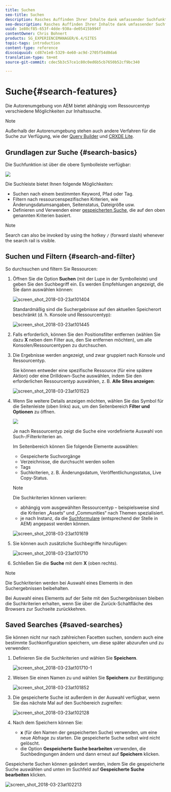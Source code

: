 ```yaml
---
title: Suchen
seo-title: Suchen
description: Rasches Auffinden Ihrer Inhalte dank umfassender Suchfunktionen
seo-description: Rasches Auffinden Ihrer Inhalte dank umfassender Suchfunktionen
uuid: 1e80cf85-653f-4dde-930a-de05415b994f
contentOwner: Chris Bohnert
products: SG_EXPERIENCEMANAGER/6.4/SITES
topic-tags: introduction
content-type: reference
discoiquuid: cd87e1e8-5329-4e60-ac9d-2705f54d0da6
translation-type: tm+mt
source-git-commit: cdec5b3c57ce1c80c0ed6b5cb7650b52cf9bc340

---
```



# Suche{#search-features}

Die Autorenumgebung von AEM bietet abhängig vom Ressourcentyp verschiedene Möglichkeiten zur Inhaltssuche.

>[!NOTE]
>
>Außerhalb der Autorenumgebung stehen auch andere Verfahren für die Suche zur Verfügung, wie der [Query Builder](/help/sites-developing/querybuilder-api.md) und [CRXDE Lite](/help/sites-developing/developing-with-crxde-lite.md).

## Grundlagen zur Suche {#search-basics}

Die Suchfunktion ist über die obere Symbolleiste verfügbar:

![](do-not-localize/chlimage_1-17.png)

Die Suchleiste bietet Ihnen folgende Möglichkeiten:

* Suchen nach einem bestimmten Keyword, Pfad oder Tag. 
* Filtern nach ressourcenspezifischen Kriterien, wie Änderungsdatumsangaben, Seitenstatus, Dateigröße usw.
* Definieren und Verwenden einer [gespeicherten Suche](#saved-searches), die auf den oben genannten Kriterien basiert.

>[!NOTE]
>
>Search can also be invoked by using the hotkey `/` (forward slash) whenever the search rail is visible.

## Suchen und Filtern {#search-and-filter}

So durchsuchen und filtern Sie Ressourcen: 

1. Öffnen Sie die Option **Suchen** (mit der Lupe in der Symbolleiste) und geben Sie den Suchbegriff ein. Es werden Empfehlungen angezeigt, die Sie dann auswählen können:

   ![screen_shot_2018-03-23at101404](assets/screen_shot_2018-03-23at101404.png)

   Standardmäßig sind die Suchergebnisse auf den aktuellen Speicherort beschränkt (d. h. Konsole und Ressourcentyp): 

   ![screen_shot_2018-03-23at101445](assets/screen_shot_2018-03-23at101445.png)

1. Falls erforderlich, können Sie den Positionsfilter entfernen (wählen Sie dazu **X** neben dem Filter aus, den Sie entfernen möchten), um alle Konsolen/Ressourcentypen zu durchsuchen.
1. Die Ergebnisse werden angezeigt, und zwar gruppiert nach Konsole und Ressourcentyp.

   Sie können entweder eine spezifische Ressource (für eine spätere Aktion) oder eine Drilldown-Suche auswählen, indem Sie den erforderlichen Ressourcentyp auswählen, z. B. **Alle Sites anzeigen**: 

   ![screen_shot_2018-03-23at101523](assets/screen_shot_2018-03-23at101523.png)

1. Wenn Sie weitere Details anzeigen möchten, wählen Sie das Symbol für die Seitenleiste (oben links) aus, um den Seitenbereich **Filter und Optionen** zu öffnen.

   ![](do-not-localize/screen_shot_2018-03-23at101542.png)

   Je nach Ressourcentyp zeigt die Suche eine vordefinierte Auswahl von Such-/Filterkriterien an.

   Im Seitenbereich können Sie folgende Elemente auswählen:

   * Gespeicherte Suchvorgänge
   * Verzeichnisse, die durchsucht werden sollen
   * Tags
   * Suchkriterien, z. B. Änderungsdatum, Veröffentlichungsstatus, Live Copy-Status. 
   >[!NOTE]
   >
   >Die Suchkriterien können variieren:
   >
   >* abhängig vom ausgewählten Ressourcentyp – beispielsweise sind die Kriterien „Assets“ und „Communities“ nach Themen spezialisiert.
   >* je nach Instanz, da die [Suchformulare](/help/sites-administering/search-forms.md) (entsprechend der Stelle in AEM) angepasst werden können.


   ![screen_shot_2018-03-23at101619](assets/screen_shot_2018-03-23at101619.png)

1. Sie können auch zusätzliche Suchbegriffe hinzufügen: 

   ![screen_shot_2018-03-23at101710](assets/screen_shot_2018-03-23at101710.png)

1. Schließen Sie die **Suche** mit dem **X** (oben rechts).

>[!NOTE]
>
>Die Suchkriterien werden bei Auswahl eines Elements in den Suchergebnissen beibehalten.
>
>Bei Auswahl eines Elements auf der Seite mit den Suchergebnissen bleiben die Suchkriterien erhalten, wenn Sie über die Zurück-Schaltfläche des Browsers zur Suchseite zurückkehren.

## Saved Searches {#saved-searches}

Sie können nicht nur nach zahlreichen Facetten suchen, sondern auch eine bestimmte Suchkonfiguration speichern, um diese später abzurufen und zu verwenden:

1. Definieren Sie die Suchkriterien und wählen Sie **Speichern**.

   ![screen_shot_2018-03-23at101710-1](assets/screen_shot_2018-03-23at101710-1.png)

1. Weisen Sie einen Namen zu und wählen Sie **Speichern** zur Bestätigung:

   ![screen_shot_2018-03-23at101852](assets/screen_shot_2018-03-23at101852.png)

1. Die gespeicherte Suche ist außerdem in der Auswahl verfügbar, wenn Sie das nächste Mal auf den Suchbereich zugreifen:

   ![screen_shot_2018-03-23at102128](assets/screen_shot_2018-03-23at102128.png)

1. Nach dem Speichern können Sie:

   * **x** (für den Namen der gespeicherten Suche) verwenden, um eine neue Abfrage zu starten. Die gespeicherte Suche selbst wird nicht gelöscht.
   * die Option **Gespeicherte Suche bearbeiten** verwenden, die Suchbedingungen ändern und dann erneut auf **Speichern** klicken.

Gespeicherte Suchen können geändert werden, indem Sie die gespeicherte Suche auswählen und unten im Suchfeld auf **Gespeicherte Suche bearbeiten** klicken.

![screen_shot_2018-03-23at102213](assets/screen_shot_2018-03-23at102213.png)

